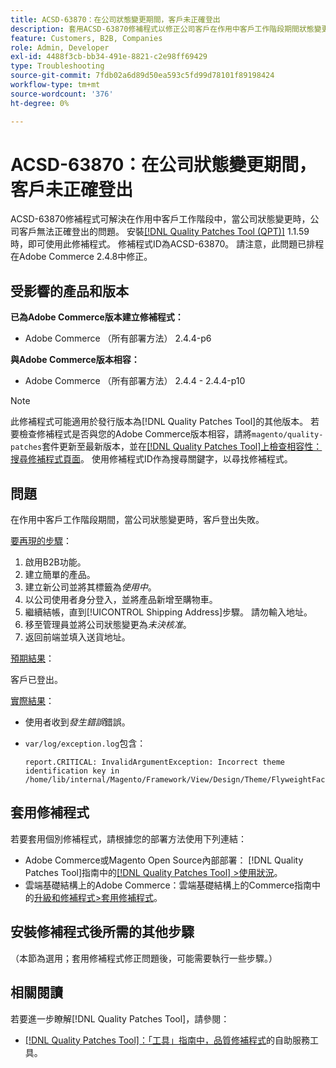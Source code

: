 ```yaml
---
title: ACSD-63870：在公司狀態變更期間，客戶未正確登出
description: 套用ACSD-63870修補程式以修正公司客戶在作用中客戶工作階段期間狀態變更時無法正確登出的Adobe Commerce問題。
feature: Customers, B2B, Companies
role: Admin, Developer
exl-id: 4488f3cb-bb34-491e-8821-c2e98ff69429
type: Troubleshooting
source-git-commit: 7fdb02a6d89d50ea593c5fd99d78101f89198424
workflow-type: tm+mt
source-wordcount: '376'
ht-degree: 0%

---
```


# ACSD-63870：在公司狀態變更期間，客戶未正確登出

ACSD-63870修補程式可解決在作用中客戶工作階段中，當公司狀態變更時，公司客戶無法正確登出的問題。 安裝[[!DNL Quality Patches Tool (QPT)]](/help/tools/quality-patches-tool/quality-patches-tool-to-self-serve-quality-patches.md) 1.1.59時，即可使用此修補程式。 修補程式ID為ACSD-63870。 請注意，此問題已排程在Adobe Commerce 2.4.8中修正。

## 受影響的產品和版本

**已為Adobe Commerce版本建立修補程式：**

* Adobe Commerce （所有部署方法） 2.4.4-p6

**與Adobe Commerce版本相容：**

* Adobe Commerce （所有部署方法） 2.4.4 - 2.4.4-p10

>[!NOTE]
>
>此修補程式可能適用於發行版本為[!DNL Quality Patches Tool]的其他版本。 若要檢查修補程式是否與您的Adobe Commerce版本相容，請將`magento/quality-patches`套件更新至最新版本，並在[[!DNL Quality Patches Tool]上檢查相容性：搜尋修補程式頁面](https://experienceleague.adobe.com/tools/commerce-quality-patches/index.html)。 使用修補程式ID作為搜尋關鍵字，以尋找修補程式。

## 問題

在作用中客戶工作階段期間，當公司狀態變更時，客戶登出失敗。

<u>要再現的步驟</u>：

1. 啟用B2B功能。
1. 建立簡單的產品。
1. 建立新公司並將其標籤為&#x200B;*使用中*。
1. 以公司使用者身分登入，並將產品新增至購物車。
1. 繼續結帳，直到[!UICONTROL Shipping Address]步驟。 請勿輸入地址。
1. 移至管理員並將公司狀態變更為&#x200B;*未決核准*。
1. 返回前端並填入送貨地址。

<u>預期結果</u>：

客戶已登出。

<u>實際結果</u>：

* 使用者收到&#x200B;*發生錯誤*&#x200B;錯誤。
* `var/log/exception.log`包含：

  ```
  report.CRITICAL: InvalidArgumentException: Incorrect theme identification key in /home/lib/internal/Magento/Framework/View/Design/Theme/FlyweightFactory.php:60
  ```


## 套用修補程式

若要套用個別修補程式，請根據您的部署方法使用下列連結：

* Adobe Commerce或Magento Open Source內部部署： [!DNL Quality Patches Tool]指南中的[[!DNL Quality Patches Tool] >使用狀況](/help/tools/quality-patches-tool/usage.md)。
* 雲端基礎結構上的Adobe Commerce：雲端基礎結構上的Commerce指南中的[升級和修補程式>套用修補程式](https://experienceleague.adobe.com/docs/commerce-cloud-service/user-guide/develop/upgrade/apply-patches.html)。

## 安裝修補程式後所需的其他步驟

（本節為選用；套用修補程式修正問題後，可能需要執行一些步驟。） 

## 相關閱讀

若要進一步瞭解[!DNL Quality Patches Tool]，請參閱：

* [[!DNL Quality Patches Tool]：「工具」指南中，品質修補程式](/help/tools/quality-patches-tool/quality-patches-tool-to-self-serve-quality-patches.md)的自助服務工具。
